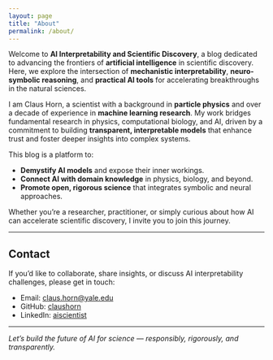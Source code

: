 ```yaml
---
layout: page
title: "About"
permalink: /about/
---
```


Welcome to **AI Interpretability and Scientific Discovery**, a blog dedicated to advancing the frontiers of **artificial intelligence** in scientific discovery. Here, we explore the intersection of **mechanistic interpretability**, **neuro-symbolic reasoning**, and **practical AI tools** for accelerating breakthroughs in the natural sciences.

I am Claus Horn, a scientist with a background in **particle physics** and over a decade of experience in **machine learning research**. My work bridges fundamental research in physics, computational biology, and AI, driven by a commitment to building **transparent, interpretable models** that enhance trust and foster deeper insights into complex systems.

This blog is a platform to:
- **Demystify AI models** and expose their inner workings.
- **Connect AI with domain knowledge** in physics, biology, and beyond.
- **Promote open, rigorous science** that integrates symbolic and neural approaches.

Whether you’re a researcher, practitioner, or simply curious about how AI can accelerate scientific discovery, I invite you to join this journey.

---

## Contact

If you’d like to collaborate, share insights, or discuss AI interpretability challenges, please get in touch:

- Email: [claus.horn@yale.edu](mailto:claus.horn@yale.edu)
- GitHub: [claushorn](https://github.com/claushorn)
- LinkedIn: [aiscientist](https://www.linkedin.com/in/aiscientist/)

---

*Let’s build the future of AI for science — responsibly, rigorously, and transparently.*

